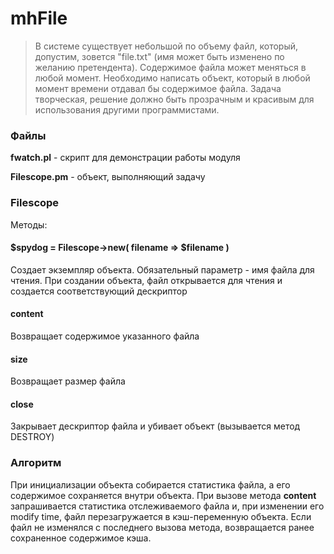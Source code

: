 # mhFile
>В системе существует небольшой по объему файл, который, допустим, зовется "file.txt" (имя может быть изменено по желанию претендента). Содержимое файла может меняться в любой момент. Необходимо написать объект, который в любой момент времени отдавал бы содержимое файла. Задача творческая, решение должно быть прозрачным и красивым для использования другими программистами.
### Файлы
**fwatch.pl** - скрипт для демонстрации работы модуля

**Filescope.pm** - объект, выполняющий задачу
### Filescope
Методы:
#### $spydog = Filescope->new( filename => $filename )
Создает экземпляр объекта. Обязательный параметр - имя файла для чтения. При создании объекта, файл открывается для чтения и создается соответствующий дескриптор
#### content
Возвращает содержимое указанного файла
#### size
Возвращает размер файла
#### close
Закрывает дескриптор файла и убивает объект (вызывается метод DESTROY)
### Алгоритм
При инициализации объекта собирается статистика файла, а его содержимое сохраняется внутри объекта. При вызове метода **content** запрашивается статистика отслеживаемого файла и, при изменении его modify time, файл перезагружается в кэш-переменную объекта. Если файл не изменялся с последнего вызова метода, возвращается ранее сохраненное содержимое кэша.

